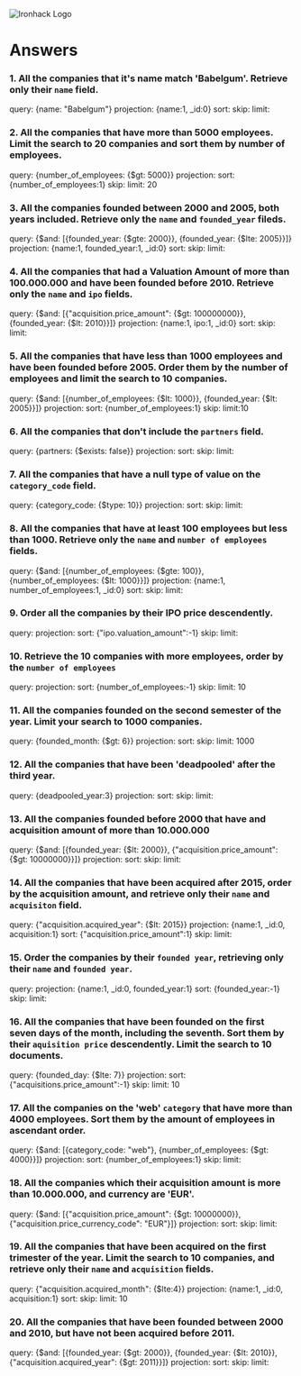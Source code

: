 ![Ironhack Logo](https://i.imgur.com/1QgrNNw.png)

# Answers

### 1. All the companies that it's name match 'Babelgum'. Retrieve only their `name` field.
query: {name: "Babelgum"}
projection: {name:1, _id:0}
sort: 
skip: 
limit:

### 2. All the companies that have more than 5000 employees. Limit the search to 20 companies and sort them by **number of employees**.
query: {number_of_employees: {$gt: 5000}}
projection: 
sort: {number_of_employees:1}
skip: 
limit: 20

### 3. All the companies founded between 2000 and 2005, both years included. Retrieve only the `name` and `founded_year` fileds.
query: {$and: [{founded_year: {$gte: 2000}}, {founded_year: {$lte: 2005}}]}
projection: {name:1, founded_year:1, _id:0}
sort: 
skip: 
limit:

### 4. All the companies that had a Valuation Amount of more than 100.000.000 and have been founded before 2010. Retrieve only the `name` and `ipo` fields.
query: {$and: [{"acquisition.price_amount": {$gt: 100000000}}, {founded_year: {$lt: 2010}}]}
projection: {name:1, ipo:1, _id:0}
sort: 
skip: 
limit:

### 5. All the companies that have less than 1000 employees and have been founded before 2005. Order them by the number of employees and limit the search to 10 companies.
query: {$and: [{number_of_employees: {$lt: 1000}}, {founded_year: {$lt: 2005}}]}
projection: 
sort: {number_of_employees:1}
skip: 
limit:10

### 6. All the companies that don't include the `partners` field.
query: {partners: {$exists: false}}
projection: 
sort: 
skip: 
limit:

### 7. All the companies that have a null type of value on the `category_code` field.
query: {category_code: {$type: 10}}
projection: 
sort: 
skip: 
limit:

### 8. All the companies that have at least 100 employees but less than 1000. Retrieve only the `name` and `number of employees` fields.
query: {$and: [{number_of_employees: {$gte: 100}}, {number_of_employees: {$lt: 1000}}]}
projection: {name:1, number_of_employees:1, _id:0}
sort: 
skip: 
limit:

### 9. Order all the companies by their IPO price descendently.
query: 
projection: 
sort: {"ipo.valuation_amount":-1}
skip: 
limit:

### 10. Retrieve the 10 companies with more employees, order by the `number of employees`
query: 
projection: 
sort: {number_of_employees:-1}
skip: 
limit: 10

### 11. All the companies founded on the second semester of the year. Limit your search to 1000 companies.
query: {founded_month: {$gt: 6}}
projection: 
sort: 
skip: 
limit: 1000

### 12. All the companies that have been 'deadpooled' after the third year.
query: {deadpooled_year:3}
projection: 
sort: 
skip: 
limit:

### 13. All the companies founded before 2000 that have and acquisition amount of more than 10.000.000
query: {$and: [{founded_year: {$lt: 2000}}, {"acquisition.price_amount": {$gt: 10000000}}]}
projection: 
sort: 
skip: 
limit:

### 14. All the companies that have been acquired after 2015, order by the acquisition amount, and retrieve only their `name` and `acquisiton` field.
query: {"acquisition.acquired_year": {$lt: 2015}}
projection: {name:1, _id:0, acquisition:1}
sort: {"acquisition.price_amount":1}
skip: 
limit:

### 15. Order the companies by their `founded year`, retrieving only their `name` and `founded year`.
query: 
projection: {name:1, _id:0, founded_year:1}
sort: {founded_year:-1}
skip: 
limit:

### 16. All the companies that have been founded on the first seven days of the month, including the seventh. Sort them by their `aquisition price` descendently. Limit the search to 10 documents.
query: {founded_day: {$lte: 7}}
projection: 
sort: {"acquisitions.price_amount":-1}
skip: 
limit: 10

### 17. All the companies on the 'web' `category` that have more than 4000 employees. Sort them by the amount of employees in ascendant order.
query: {$and: [{category_code: "web"}, {number_of_employees: {$gt: 4000}}]}
projection: 
sort: {number_of_employees:1}
skip: 
limit:

### 18. All the companies which their acquisition amount is more than 10.000.000, and currency are 'EUR'.
query: {$and: [{"acquisition.price_amount": {$gt: 10000000}}, {"acquisition.price_currency_code": "EUR"}]}
projection: 
sort: 
skip: 
limit:

### 19. All the companies that have been acquired on the first trimester of the year. Limit the search to 10 companies, and retrieve only their `name` and `acquisition` fields.
query: {"acquisition.acquired_month": {$lte:4}}
projection: {name:1, _id:0, acquisition:1}
sort: 
skip: 
limit: 10

### 20. All the companies that have been founded between 2000 and 2010, but have not been acquired before 2011.
query: {$and: [{founded_year: {$gt: 2000}}, {founded_year: {$lt: 2010}}, {"acquisition.acquired_year": {$gt: 2011}}]}
projection: 
sort: 
skip: 
limit: